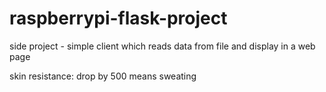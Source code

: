 # raspberrypi-flask-project
side project - simple client which reads data from file and display in a web page





skin resistance:
drop by 500 means sweating


